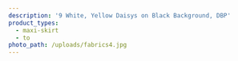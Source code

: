 ```yaml
---
description: '9 White, Yellow Daisys on Black Background, DBP'
product_types:
  - maxi-skirt
  - to
photo_path: /uploads/fabrics4.jpg
---
```

